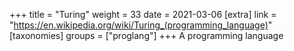 +++
title = "Turing"
weight = 33
date = 2021-03-06
[extra]
link = "https://en.wikipedia.org/wiki/Turing_(programming_language)"
[taxonomies]
groups = ["proglang"]
+++
A programming language

